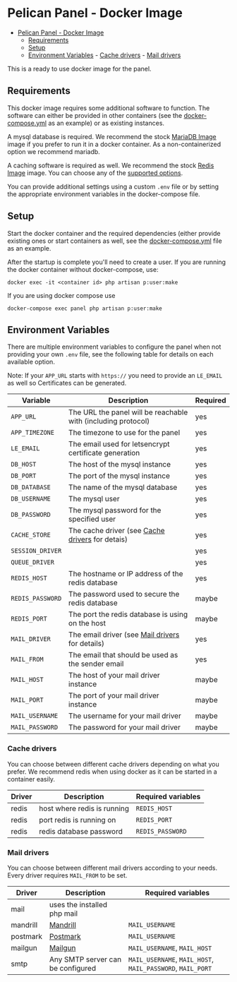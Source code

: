 # Pelican Panel - Docker Image

<!--toc:start-->

- [Pelican Panel - Docker Image](#pelican-panel-docker-image)
  - [Requirements](#requirements)
  - [Setup](#setup)
  - [Environment Variables](#environment-variables) - [Cache drivers](#cache-drivers) - [Mail drivers](#mail-drivers)
    <!--toc:end-->

This is a ready to use docker image for the panel.

## Requirements

This docker image requires some additional software to function. The software can either be provided in other containers (see the [docker-compose.yml](https://github.com/pelican-dev/panel/blob/develop/docker-compose.example.yml) as an example) or as existing instances.

A mysql database is required. We recommend the stock [MariaDB Image](https://hub.docker.com/_/mariadb/) image if you prefer to run it in a docker container. As a non-containerized option we recommend mariadb.

A caching software is required as well. We recommend the stock [Redis Image](https://hub.docker.com/_/redis/) image. You can choose any of the [supported options](#cache-drivers).

You can provide additional settings using a custom `.env` file or by setting the appropriate environment variables in the docker-compose file.

## Setup

Start the docker container and the required dependencies (either provide existing ones or start containers as well, see the [docker-compose.yml](https://github.com/pelican-dev/panel/blob/develop/docker-compose.example.yml) file as an example.

After the startup is complete you'll need to create a user.
If you are running the docker container without docker-compose, use:

```
docker exec -it <container id> php artisan p:user:make
```

If you are using docker compose use

```
docker-compose exec panel php artisan p:user:make
```

## Environment Variables

There are multiple environment variables to configure the panel when not providing your own `.env` file, see the following table for details on each available option.

Note: If your `APP_URL` starts with `https://` you need to provide an `LE_EMAIL` as well so Certificates can be generated.

| Variable         | Description                                                       | Required |
| ---------------- | ----------------------------------------------------------------- | -------- |
| `APP_URL`        | The URL the panel will be reachable with (including protocol)     | yes      |
| `APP_TIMEZONE`   | The timezone to use for the panel                                 | yes      |
| `LE_EMAIL`       | The email used for letsencrypt certificate generation             | yes      |
| `DB_HOST`        | The host of the mysql instance                                    | yes      |
| `DB_PORT`        | The port of the mysql instance                                    | yes      |
| `DB_DATABASE`    | The name of the mysql database                                    | yes      |
| `DB_USERNAME`    | The mysql user                                                    | yes      |
| `DB_PASSWORD`    | The mysql password for the specified user                         | yes      |
| `CACHE_STORE`    | The cache driver (see [Cache drivers](#cache-drivers) for detais) | yes      |
| `SESSION_DRIVER` |                                                                   | yes      |
| `QUEUE_DRIVER`   |                                                                   | yes      |
| `REDIS_HOST`     | The hostname or IP address of the redis database                  | yes      |
| `REDIS_PASSWORD` | The password used to secure the redis database                    | maybe    |
| `REDIS_PORT`     | The port the redis database is using on the host                  | maybe    |
| `MAIL_DRIVER`    | The email driver (see [Mail drivers](#mail-drivers) for details)  | yes      |
| `MAIL_FROM`      | The email that should be used as the sender email                 | yes      |
| `MAIL_HOST`      | The host of your mail driver instance                             | maybe    |
| `MAIL_PORT`      | The port of your mail driver instance                             | maybe    |
| `MAIL_USERNAME`  | The username for your mail driver                                 | maybe    |
| `MAIL_PASSWORD`  | The password for your mail driver                                 | maybe    |

### Cache drivers

You can choose between different cache drivers depending on what you prefer.
We recommend redis when using docker as it can be started in a container easily.

| Driver | Description                 | Required variables |
| ------ | --------------------------- | ------------------ |
| redis  | host where redis is running | `REDIS_HOST`       |
| redis  | port redis is running on    | `REDIS_PORT`       |
| redis  | redis database password     | `REDIS_PASSWORD`   |

### Mail drivers

You can choose between different mail drivers according to your needs.
Every driver requires `MAIL_FROM` to be set.

| Driver   | Description                          | Required variables                                         |
| -------- | ------------------------------------ | ---------------------------------------------------------- |
| mail     | uses the installed php mail          |                                                            |
| mandrill | [Mandrill](http://www.mandrill.com/) | `MAIL_USERNAME`                                            |
| postmark | [Postmark](https://postmarkapp.com/) | `MAIL_USERNAME`                                            |
| mailgun  | [Mailgun](https://www.mailgun.com/)  | `MAIL_USERNAME`, `MAIL_HOST`                               |
| smtp     | Any SMTP server can be configured    | `MAIL_USERNAME`, `MAIL_HOST`, `MAIL_PASSWORD`, `MAIL_PORT` |
